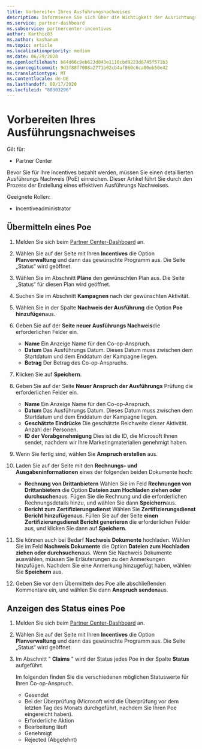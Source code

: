 ```yaml
---
title: Vorbereiten Ihres Ausführungsnachweises
description: Informieren Sie sich über die Wichtigkeit der Ausrichtungs Prüfung (PoE), Zeitachsen, Anzeige Status und Übermittlungs Richtlinien.
ms.service: partner-dashboard
ms.subservice: partnercenter-incentives
author: Karthic83
ms.author: kashanum
ms.topic: article
ms.localizationpriority: medium
ms.date: 06/29/2020
ms.openlocfilehash: b84d66c9eb623d043e1110cbd9223d6745f571b3
ms.sourcegitcommit: 9d3f88f7008a2771b02cb4af860c6ca00eb50e42
ms.translationtype: MT
ms.contentlocale: de-DE
ms.lasthandoff: 08/17/2020
ms.locfileid: "88303296"
---
```

# <a name="prepare-your-proof-of-execution"></a>Vorbereiten Ihres Ausführungsnachweises

Gilt für:

- Partner Center

Bevor Sie für Ihre Incentives bezahlt werden, müssen Sie einen detaillierten Ausführungs Nachweis (PoE) einreichen. Dieser Artikel führt Sie durch den Prozess der Erstellung eines effektiven Ausführungs Nachweises.

Geeignete Rollen:

- Incentiveadministrator

## <a name="how-to-submit-a-poe"></a>Übermitteln eines Poe

1. Melden Sie sich beim [Partner Center-Dashboard](https://partner.microsoft.com/dashboard/) an.

2. Wählen Sie auf der Seite mit Ihren **Incentives** die Option **Planverwaltung** und dann das gewünschte Programm aus. Die Seite „Status“ wird geöffnet.

3. Wählen Sie im Abschnitt **Pläne** den gewünschten Plan aus. Die Seite „Status“ für diesen Plan wird geöffnet.

4. Suchen Sie im Abschnitt **Kampagnen** nach der gewünschten Aktivität.

5. Wählen Sie in der Spalte **Nachweis der Ausführung** die Option **Poe hinzufügen**aus.

6. Geben Sie auf der **Seite neuer Ausführungs Nachweis**die erforderlichen Felder ein.

   - **Name**  Ein Anzeige Name für den Co-op-Anspruch.
   - **Datum**  Das Ausführungs Datum. Dieses Datum muss zwischen dem Startdatum und dem Enddatum der Kampagne liegen.
   - **Betrag**  Der Betrag des Co-op-Anspruchs.

7. Klicken Sie auf **Speichern**.

8. Geben Sie auf der Seite **Neuer Anspruch der Ausführungs** Prüfung die erforderlichen Felder ein.

   - **Name**  Ein Anzeige Name für den Co-op-Anspruch.
   - **Datum**  Das Ausführungs Datum. Dieses Datum muss zwischen dem Startdatum und dem Enddatum der Kampagne liegen.
   - **Geschätzte Eindrücke**   Die geschätzte Reichweite dieser Aktivität. Anzahl der Personen.
   - **ID der Vorabgenehmigung**   Dies ist die ID, die Microsoft Ihnen sendet, nachdem wir Ihre Marketingmaterialien genehmigt haben.

9. Wenn Sie fertig sind, wählen Sie **Anspruch erstellen** aus.

10. Laden Sie auf der Seite mit den **Rechnungs- und Ausgabeninformationen** eines der folgenden beiden Dokumente hoch:
    - **Rechnung von Drittanbietern**  Wählen Sie im Feld **Rechnungen von Drittanbietern** die Option **Dateien zum Hochladen ziehen oder durchsuchen**aus. Fügen Sie die Rechnung und die erforderlichen Rechnungsdetails hinzu, und wählen Sie dann **Speichern**aus.
    - **Bericht zum Zertifizierungsdienst**  Wählen Sie **Zertifizierungsdienst Bericht hinzufügen**aus. Füllen Sie auf der Seite **einen Zertifizierungsdienst Bericht generieren** die erforderlichen Felder aus, und klicken Sie dann auf **Speichern**.

11. Sie können auch bei Bedarf **Nachweis Dokumente** hochladen. Wählen Sie im Feld **Nachweis Dokumente** die Option **Dateien zum Hochladen ziehen oder durchsuchen**aus. Wenn Sie Nachweis Dokumente auswählen, müssen Sie Erläuterungen zu den Anmerkungen hinzufügen. Nachdem Sie eine Anmerkung hinzugefügt haben, wählen Sie **Speichern** aus.

12. Geben Sie vor dem Übermitteln des Poe alle abschließenden Kommentare ein, und wählen Sie dann **Anspruch senden**aus.

## <a name="view-the-status-of-a-poe"></a>Anzeigen des Status eines Poe

1. Melden Sie sich beim [Partner Center-Dashboard](https://partner.microsoft.com/dashboard/) an.

2. Wählen Sie auf der Seite mit Ihren **Incentives** die Option **Planverwaltung** und dann das gewünschte Programm aus. Die Seite „Status“ wird geöffnet.

3. Im Abschnitt " **Claims** " wird der Status jedes Poe in der Spalte **Status** aufgeführt.

   Im folgenden finden Sie die verschiedenen möglichen Statuswerte für Ihren Co-op-Anspruch.

   - Gesendet
   - Bei der Überprüfung (Microsoft wird die Überprüfung vor dem letzten Tag des Monats durchgeführt, nachdem Sie Ihren Poe eingereicht haben).
   - Erforderliche Aktion
   - Bearbeitung läuft
   - Genehmigt
   - Rejected (Abgelehnt)
